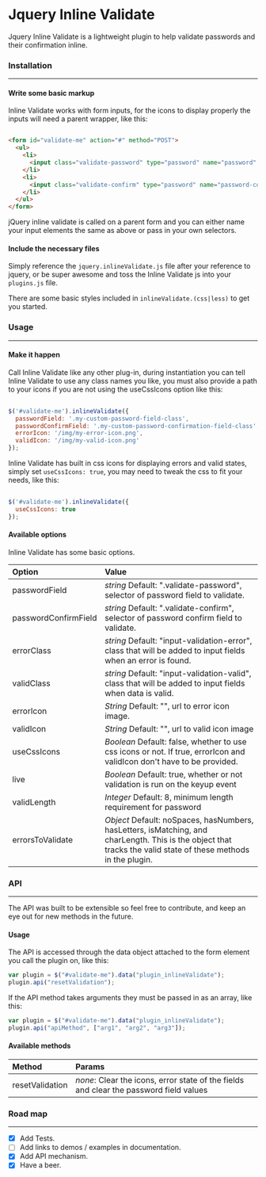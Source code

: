 # Jquery Inline Validate

Jquery Inline Validate is a lightweight plugin to help validate passwords and their confirmation inline.

### Installation
---

#### Write some basic markup

Inline Validate works with form inputs, for the icons to display properly the inputs will need a parent wrapper, like this:

```html

<form id="validate-me" action="#" method="POST">
  <ul>
    <li>
      <input class="validate-password" type="password" name="password" />
    </li>
    <li>
      <input class="validate-confirm" type="password" name="password-confirm" />
    </li>
  </ul>
</form>
```

jQuery inline validate is called on a parent form and you can either name your input elements the same as above or pass in your own selectors.

#### Include the necessary files

Simply reference the ```jquery.inlineValidate.js``` file after your reference to jquery, or be super awesome and toss the Inline Validate js into your ```plugins.js``` file. 

There are some basic styles included in ```inlineValidate.(css|less)``` to get you started.

### Usage
---

#### Make it happen

Call Inline Validate like any other plug-in, during instantiation you can tell Inline Validate to use any class names you like, you must also provide a path to your icons if you are not using the useCssIcons option like this:

```JavaScript
  
$('#validate-me').inlineValidate({
  passwordField: '.my-custom-password-field-class',
  passwordConfirmField: '.my-custom-password-confirmation-field-class',
  errorIcon: '/img/my-error-icon.png',
  validIcon: '/img/my-valid-icon.png'   
});
```
Inline Validate has built in css icons for displaying errors and valid states, simply set ```useCssIcons: true```, you may need to tweak the css to fit your needs, like this:

```JavaScript
  
$('#validate-me').inlineValidate({           
  useCssIcons: true                           
});
```

#### Available options

Inline Validate has some basic options.

| Option                | Value                                                                                                                                                           |
|:----------------------|:----------------------------------------------------------------------------------------------------------------------------------------------------------------|
| passwordField         | *string* Default: ".validate-password", selector of password field to validate.                                                                                 |
| passwordConfirmField  | *string* Default: ".validate-confirm", selector of password confirm field to validate.                                                                          |
| errorClass            | *string* Default: "input-validation-error", class that will be added to input fields when an error is found.                                                    |
| validClass            | *string* Default: "input-validation-valid", class that will be added to input fields when data is valid.                                                        |
| errorIcon             | *String* Default: "", url to error icon image.                                                                                                                  | 
| validIcon             | *String* Default: "", url to valid icon image                                                                                                                   | 
| useCssIcons           | *Boolean* Default: false, whether to use css icons or not. If true, errorIcon and validIcon don't have to be provided.                                          |
| live                  | *Boolean* Default: true, whether or not validation is run on the keyup event                                                                                    |
| validLength           | *Integer* Default: 8, minimum length requirement for password                                                                                                   |
| errorsToValidate      | *Object*  Default: noSpaces, hasNumbers, hasLetters, isMatching, and charLength. This is the object that tracks the valid state of these methods in the plugin. |

### API
---

The API was built to be extensible so feel free to contribute, and keep an eye out for new methods in the future.

#### Usage

The API is accessed through the data object attached to the form element you call the plugin on, like this:

```JavaScript
var plugin = $("#validate-me").data("plugin_inlineValidate");
plugin.api("resetValidation");
```
If the API method takes arguments they must be passed in as an array, like this:

```JavaScript
var plugin = $("#validate-me").data("plugin_inlineValidate");
plugin.api("apiMethod", ["arg1", "arg2", "arg3"]);
```

#### Available methods

|Method          | Params                                                                                 |
|:---------------|:---------------------------------------------------------------------------------------|
|resetValidation | *none*: Clear the icons, error state of the fields and clear the password field values |  

### Road map
---

- [x] Add Tests.
- [ ] Add links to demos / examples in documentation.
- [x] Add API mechanism.
- [x] Have a beer.